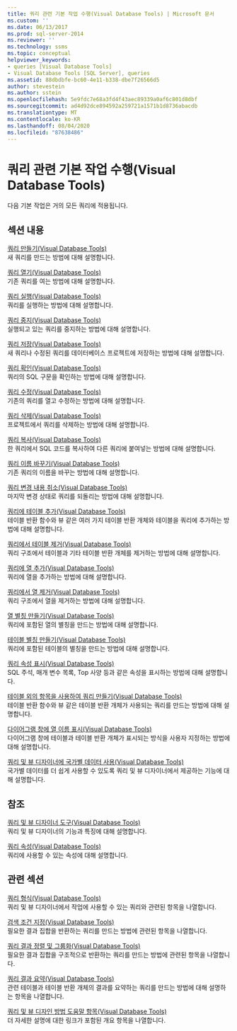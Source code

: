 ```yaml
---
title: 쿼리 관련 기본 작업 수행(Visual Database Tools) | Microsoft 문서
ms.custom: ''
ms.date: 06/13/2017
ms.prod: sql-server-2014
ms.reviewer: ''
ms.technology: ssms
ms.topic: conceptual
helpviewer_keywords:
- queries [Visual Database Tools]
- Visual Database Tools [SQL Server], queries
ms.assetid: 88dbdbfe-bc60-4e11-b338-dbe7f26566d5
author: stevestein
ms.author: sstein
ms.openlocfilehash: 5e9fdc7e68a3fd4f43aec89339a0af6c801d8dbf
ms.sourcegitcommit: ad4d92dce894592a259721a1571b1d8736abacdb
ms.translationtype: MT
ms.contentlocale: ko-KR
ms.lasthandoff: 08/04/2020
ms.locfileid: "87638486"
---
```

# <a name="perform-basic-operations-with-queries-visual-database-tools"></a>쿼리 관련 기본 작업 수행(Visual Database Tools)
  다음 기본 작업은 거의 모든 쿼리에 적용됩니다.  
  
## <a name="in-this-section"></a>섹션 내용  
 [쿼리 만들기&#40;Visual Database Tools&#41;](visual-database-tools.md)  
 새 쿼리를 만드는 방법에 대해 설명합니다.  
  
 [쿼리 열기&#40;Visual Database Tools&#41;](open-queries-visual-database-tools.md)  
 기존 쿼리를 여는 방법에 대해 설명합니다.  
  
 [쿼리 실행&#40;Visual Database Tools&#41;](run-queries-visual-database-tools.md)  
 쿼리를 실행하는 방법에 대해 설명합니다.  
  
 [쿼리 중지&#40;Visual Database Tools&#41;](stop-a-query-visual-database-tools.md)  
 실행되고 있는 쿼리를 중지하는 방법에 대해 설명합니다.  
  
 [쿼리 저장&#40;Visual Database Tools&#41;](save-queries-visual-database-tools.md)  
 새 쿼리나 수정된 쿼리를 데이터베이스 프로젝트에 저장하는 방법에 대해 설명합니다.  
  
 [쿼리 확인&#40;Visual Database Tools&#41;](verify-queries-visual-database-tools.md)  
 쿼리의 SQL 구문을 확인하는 방법에 대해 설명합니다.  
  
 [쿼리 수정&#40;Visual Database Tools&#41;](modify-queries-visual-database-tools.md)  
 기존의 쿼리를 열고 수정하는 방법에 대해 설명합니다.  
  
 [쿼리 삭제&#40;Visual Database Tools&#41;](delete-queries-visual-database-tools.md)  
 프로젝트에서 쿼리를 삭제하는 방법에 대해 설명합니다.  
  
 [쿼리 복사&#40;Visual Database Tools&#41;](copy-queries-visual-database-tools.md)  
 한 쿼리에서 SQL 코드를 복사하여 다른 쿼리에 붙여넣는 방법에 대해 설명합니다.  
  
 [쿼리 이름 바꾸기&#40;Visual Database Tools&#41;](rename-queries-visual-database-tools.md)  
 기존 쿼리의 이름을 바꾸는 방법에 대해 설명합니다.  
  
 [쿼리 변경 내용 취소&#40;Visual Database Tools&#41;](discard-changes-made-to-queries-visual-database-tools.md)  
 마지막 변경 상태로 쿼리를 되돌리는 방법에 대해 설명합니다.  
  
 [쿼리에 테이블 추가&#40;Visual Database Tools&#41;](add-tables-to-queries-visual-database-tools.md)  
 테이블 반환 함수와 뷰 같은 여러 가지 테이블 반환 개체와 테이블을 쿼리에 추가하는 방법에 대해 설명합니다.  
  
 [쿼리에서 테이블 제거&#40;Visual Database Tools&#41;](remove-tables-from-queries-visual-database-tools.md)  
 쿼리 구조에서 테이블과 기타 테이블 반환 개체를 제거하는 방법에 대해 설명합니다.  
  
 [쿼리에 열 추가&#40;Visual Database Tools&#41;](add-columns-to-queries-visual-database-tools.md)  
 쿼리에 열을 추가하는 방법에 대해 설명합니다.  
  
 [쿼리에서 열 제거&#40;Visual Database Tools&#41;](remove-columns-from-queries-visual-database-tools.md)  
 쿼리 구조에서 열을 제거하는 방법에 대해 설명합니다.  
  
 [열 별칭 만들기&#40;Visual Database Tools&#41;](create-column-aliases-visual-database-tools.md)  
 쿼리에 포함된 열의 별칭을 만드는 방법에 대해 설명합니다.  
  
 [테이블 별칭 만들기&#40;Visual Database Tools&#41;](create-table-aliases-visual-database-tools.md)  
 쿼리에 포함된 테이블의 별칭을 만드는 방법에 대해 설명합니다.  
  
 [쿼리 속성 표시&#40;Visual Database Tools&#41;](query-properties-visual-database-tools.md)  
 SQL 주석, 매개 변수 목록, Top 사양 등과 같은 속성을 표시하는 방법에 대해 설명합니다.  
  
 [테이블 외의 항목을 사용하여 쿼리 만들기&#40;Visual Database Tools&#41;](create-queries-using-something-besides-a-table-visual-database-tools.md)  
 테이블 반환 함수와 뷰 같은 테이블 반환 개체가 사용되는 쿼리를 만드는 방법에 대해 설명합니다.  
  
 [다이어그램 창에 열 이름 표시&#40;Visual Database Tools&#41;](diagram-pane-visual-database-tools.md)  
 다이어그램 창에 테이블과 테이블 반환 개체가 표시되는 방식을 사용자 지정하는 방법에 대해 설명합니다.  
  
 [쿼리 및 뷰 디자이너에 국가별 데이터 사용&#40;Visual Database Tools&#41;](use-the-query-and-view-designer-with-international-data-visual-database-tools.md)  
 국가별 데이터를 더 쉽게 사용할 수 있도록 쿼리 및 뷰 디자이너에서 제공하는 기능에 대해 설명합니다.  
  
## <a name="reference"></a>참조  
 [쿼리 및 뷰 디자이너 도구&#40;Visual Database Tools&#41;](query-and-view-designer-tools-visual-database-tools.md)  
 쿼리 및 뷰 디자이너의 기능과 특징에 대해 설명합니다.  
  
 [쿼리 속성&#40;Visual Database Tools&#41;](query-properties-visual-database-tools.md)  
 쿼리에 사용할 수 있는 속성에 대해 설명합니다.  
  
## <a name="related-sections"></a>관련 섹션  
 [쿼리 형식&#40;Visual Database Tools&#41;](types-of-queries-visual-database-tools.md)  
 쿼리 및 뷰 디자이너에서 작업에 사용할 수 있는 쿼리와 관련된 항목을 나열합니다.  
  
 [검색 조건 지정&#40;Visual Database Tools&#41;](specify-search-criteria-visual-database-tools.md)  
 필요한 결과 집합을 반환하는 쿼리를 만드는 방법에 관련된 항목을 나열합니다.  
  
 [쿼리 결과 정렬 및 그룹화&#40;Visual Database Tools&#41;](sort-and-group-query-results-visual-database-tools.md)  
 필요한 결과 집합을 구조적으로 반환하는 쿼리를 만드는 방법에 관련된 항목을 나열합니다.  
  
 [쿼리 결과 요약&#40;Visual Database Tools&#41;](summarize-query-results-visual-database-tools.md)  
 관련 테이블과 테이블 반환 개체의 결과를 요약하는 쿼리를 만드는 방법에 대해 설명하는 항목을 나열합니다.  
  
 [쿼리 및 뷰 디자인 방법 도움말 항목&#40;Visual Database Tools&#41;](design-queries-and-views-how-to-topics-visual-database-tools.md)  
 더 자세한 설명에 대한 링크가 포함된 개요 항목을 나열합니다.  
  
  
